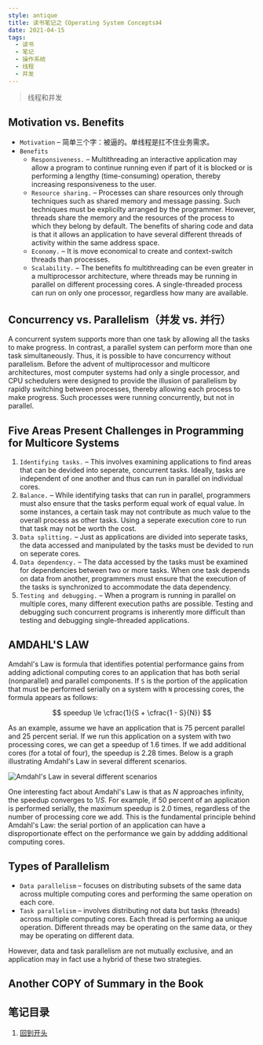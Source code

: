 ```yaml
---
style: antique
title: 读书笔记之《Operating System Concepts》4
date: 2021-04-15
tags:
  - 读书
  - 笔记
  - 操作系统
  - 线程
  - 并发
---
```


> 线程和并发

## Motivation vs. Benefits

- `Motivation` &ndash; 简单三个字：被逼的。单线程是扛不住业务需求。
- `Benefits`
  - `Responsiveness.` &ndash; Multithreading an interactive application may allow a program to continue running even if part of it is blocked or is performing a lengthy (time-consuming) operation, thereby increasing responsiveness to the user.
  - `Resource sharing.` &ndash; Processes can share resources only through techniques such as shared memory and message passing. Such techniques must be explicilty arranged by the programmer. However, threads share the memory and the resources of the process to which they belong by default. The benefits of sharing code and data is that it allows an application to have several different threads of activity within the same address space.
  - `Economy.` &ndash; It is move economical to create and context-switch threads than processes.
  - `Scalability.` &ndash; The benefits fo multithreading can be even greater in a multiprocessor architecture, where threads may be running in parallel on different processing cores. A single-threaded process can run on only one processor, regardless how many are available.

## Concurrency vs. Parallelism（并发 vs. 并行）

A concurrent system supports more than one task by allowing all the tasks to make progress. In contrast, a parallel system can perform more than one task simultaneously. Thus, it is possible to have concurrency without parallelism. Before the advent of multiprocessor and multicore architectures, most computer systems had only a single processor, and CPU schedulers were designed to provide the illusion of parallelism by rapidly switching between processes, thereby allowing each process to make progress. Such processes were running concurrently, but not in parallel.

## Five Areas Present Challenges in Programming for Multicore Systems

1. `Identifying tasks.` &ndash; This involves examining applications to find areas that can be devided into seperate, concurrent tasks. Ideally, tasks are independent of one another and thus can run in parallel on individual cores.
2. `Balance.` &ndash; While identifying tasks that can run in parallel, programmers must also ensure that the tasks perform equal work of equal value. In some instances, a certain task may not contribute as much value to the overall process as other tasks. Using a seperate execution core to run that task may not be worth the cost.
3. `Data splitting.` &ndash; Just as applications are divided into seperate tasks, the data accessed and manipulated by the tasks must be devided to run on seperate cores.
4. `Data dependency.` &ndash; The data accessed by the tasks must be examined for dependencies between two or more tasks. When one task depends on data from another, programmers must ensure that the execution of the tasks is synchronized to accommodate the data dependency.
5. `Testing and debugging.` &ndash; When a program is running in parallel on multiple cores, many different execution paths are possible. Testing and debugging such concurrent programs is inherently more difficult than testing and debugging single-threaded applications.

## AMDAHL'S LAW

Amdahl's Law is formula that identifies potential performance gains from adding adictional computing cores to an application that has both serial (nonparallel) and parallel components. If `S` is the portion of the application that must be performed serially on a system with `N` processing cores, the formula appears as follows:

$$
speedup \le \cfrac{1}{S + \cfrac{1 - S}{N}}
$$

As an example, assume we have an application that is 75 percent parallel and 25 percent serial. If we run this application on a system with two processing cores, we can get a speedup of 1.6 times. If we add additional cores (for a total of four), the speedup is 2.28 times. Below is a graph illustrating Amdahl's Law in several different scenarios.

![Amdahl's Law in several different scenarios](Operating-System-Concepts-4-Thread-&-Concurrency/Amdahl's-Law-in-several-different-scenarios.png)

One interesting fact about Amdahl's Law is that as $N$ approaches infinity, the speedup converges to $1/S$. For example, if 50 percent of an application is performed serially, the maximum speedup is 2.0 times, regardless of the number of processing core we add. This is the fundamental principle behind Amdahl's Law: the serial portion of an application can have a disproportionate effect on the performance we gain by addding additional computing cores.

## Types of Parallelism

- `Data parallelism` &ndash; focuses on distributing subsets of the same data across multiple computing cores and performing the same operation on each core.
- `Task parallelism` &ndash; involves distributing not data but tasks (threads) across multiple computing cores. Each thread is performing aa unique operation. Different threads may be operating on the same data, or they may be operating on different data.

However, data and task parallelism are not mutually exclusive, and an application may in fact use a hybrid of these two strategies.

## Another COPY of Summary in the Book

## 笔记目录

1. [回到开头](scroll-to-the-very-top)
